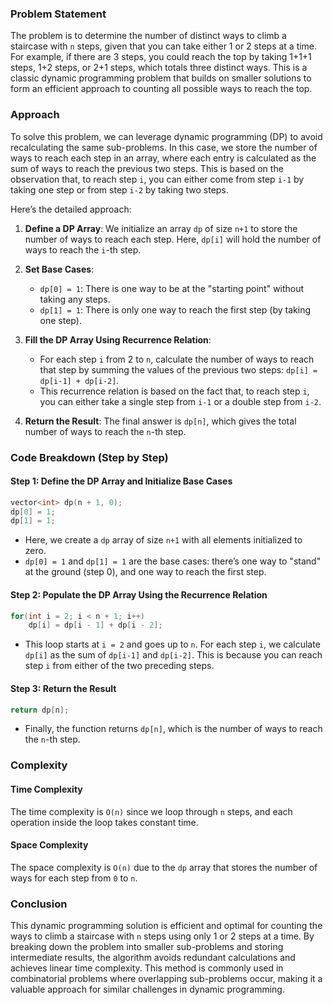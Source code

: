 ### Problem Statement

The problem is to determine the number of distinct ways to climb a staircase with `n` steps, given that you can take either 1 or 2 steps at a time. For example, if there are 3 steps, you could reach the top by taking 1+1+1 steps, 1+2 steps, or 2+1 steps, which totals three distinct ways. This is a classic dynamic programming problem that builds on smaller solutions to form an efficient approach to counting all possible ways to reach the top.

### Approach

To solve this problem, we can leverage dynamic programming (DP) to avoid recalculating the same sub-problems. In this case, we store the number of ways to reach each step in an array, where each entry is calculated as the sum of ways to reach the previous two steps. This is based on the observation that, to reach step `i`, you can either come from step `i-1` by taking one step or from step `i-2` by taking two steps.

Here’s the detailed approach:

1. **Define a DP Array**: We initialize an array `dp` of size `n+1` to store the number of ways to reach each step. Here, `dp[i]` will hold the number of ways to reach the `i`-th step.

2. **Set Base Cases**: 
   - `dp[0] = 1`: There is one way to be at the "starting point" without taking any steps.
   - `dp[1] = 1`: There is only one way to reach the first step (by taking one step).

3. **Fill the DP Array Using Recurrence Relation**: 
   - For each step `i` from 2 to `n`, calculate the number of ways to reach that step by summing the values of the previous two steps: `dp[i] = dp[i-1] + dp[i-2]`.
   - This recurrence relation is based on the fact that, to reach step `i`, you can either take a single step from `i-1` or a double step from `i-2`.

4. **Return the Result**: The final answer is `dp[n]`, which gives the total number of ways to reach the `n`-th step.

### Code Breakdown (Step by Step)

#### Step 1: Define the DP Array and Initialize Base Cases

```cpp
vector<int> dp(n + 1, 0);
dp[0] = 1;
dp[1] = 1;
```

- Here, we create a `dp` array of size `n+1` with all elements initialized to zero.
- `dp[0] = 1` and `dp[1] = 1` are the base cases: there’s one way to "stand" at the ground (step 0), and one way to reach the first step.

#### Step 2: Populate the DP Array Using the Recurrence Relation

```cpp
for(int i = 2; i < n + 1; i++)
    dp[i] = dp[i - 1] + dp[i - 2];
```

- This loop starts at `i = 2` and goes up to `n`. For each step `i`, we calculate `dp[i]` as the sum of `dp[i-1]` and `dp[i-2]`. This is because you can reach step `i` from either of the two preceding steps.

#### Step 3: Return the Result

```cpp
return dp[n];
```

- Finally, the function returns `dp[n]`, which is the number of ways to reach the `n`-th step.

### Complexity

#### Time Complexity
The time complexity is `O(n)` since we loop through `n` steps, and each operation inside the loop takes constant time.

#### Space Complexity
The space complexity is `O(n)` due to the `dp` array that stores the number of ways for each step from `0` to `n`.

### Conclusion

This dynamic programming solution is efficient and optimal for counting the ways to climb a staircase with `n` steps using only 1 or 2 steps at a time. By breaking down the problem into smaller sub-problems and storing intermediate results, the algorithm avoids redundant calculations and achieves linear time complexity. This method is commonly used in combinatorial problems where overlapping sub-problems occur, making it a valuable approach for similar challenges in dynamic programming.